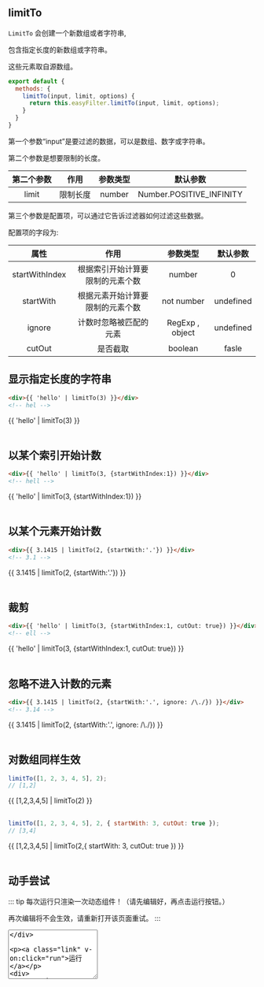 <script>
    import Vue from 'vue'
    import EasyFilter from 'easy-filter'
    import '@style/style.scss'
    Vue.use(EasyFilter)
    const bus = new Vue()
    Vue.component('runtime-comp',(resolve)=>bus.$on('run',resolve))
    export default {
        data(){
            return {
                arr: [1, 2, 3, 4, 5],
                code:`{
        template:\`
        <div>
        {{ [1,2,3,4,5] | limitTo(3) }}
        </div>\`
    }`
            }
        },
        methods:{
          run(){
              bus.$emit('run', eval(`(function(){ return ${this.code} })()`))
          },
          reload(){
              window.location.reload()
          }
        }  
    }
</script>

## limitTo

`LimitTo` 会创建一个新数组或者字符串,

包含指定长度的新数组或字符串。

这些元素取自源数组。

```js
export default {
  methods: {
    limitTo(input, limit, options) {
      return this.easyFilter.limitTo(input, limit, options);
    }
  }
}
```

第一个参数“input”是要过滤的数据，可以是数组、数字或字符串。

第二个参数是想要限制的长度。

| 第二个参数 |   作用   | 参数类型 |         默认参数         |
| :--------: | :------: | :------: | :----------------------: |
|   limit    | 限制长度 |  number  | Number.POSITIVE_INFINITY |

第三个参数是配置项，可以通过它告诉过滤器如何过滤这些数据。

配置项的字段为:

|      属性      |               作用               |    参数类型     | 默认参数  |
| :------------: | :------------------------------: | :-------------: | :-------: |
| startWithIndex | 根据索引开始计算要限制的元素个数 |     number      |     0     |
|   startWith    | 根据元素开始计算要限制的元素个数 |   not number    | undefined |
|     ignore     |      计数时忽略被匹配的元素      | RegExp , object | undefined |
|     cutOut     |             是否截取             |     boolean     |   fasle   |


## 显示指定长度的字符串

```html
<div>{{ 'hello' | limitTo(3) }}</div>
<!-- hel -->
```
<div>{{ 'hello' | limitTo(3) }}</div>
<br/>

## 以某个索引开始计数

```html
<div>{{ 'hello' | limitTo(3, {startWithIndex:1}) }}</div>
<!-- hell -->
```
<div>{{ 'hello' | limitTo(3, {startWithIndex:1}) }}</div>
<br/>

## 以某个元素开始计数

```html
<div>{{ 3.1415 | limitTo(2, {startWith:'.'}) }}</div>
<!-- 3.1 -->
```
<div>{{ 3.1415 | limitTo(2, {startWith:'.'}) }}</div>
<br/>

## 裁剪

```html
<div>{{ 'hello' | limitTo(3, {startWithIndex:1, cutOut: true}) }}</div>
<!-- ell -->
```
<div>{{ 'hello' | limitTo(3, {startWithIndex:1, cutOut: true}) }}</div>
<br/>

## 忽略不进入计数的元素

```html
<div>{{ 3.1415 | limitTo(2, {startWith:'.', ignore: /\./}) }}</div>
<!-- 3.14 -->
```
<div>{{ 3.1415 | limitTo(2, {startWith:'.', ignore: /\./}) }}</div>
<br/>

## 对数组同样生效

```js
limitTo([1, 2, 3, 4, 5], 2);
// [1,2]
```
<div>{{ [1,2,3,4,5] | limitTo(2) }}</div>
<br/>

```js
limitTo([1, 2, 3, 4, 5], 2, { startWith: 3, cutOut: true });
// [3,4]
```
<div>{{ [1,2,3,4,5] | limitTo(2,{ startWith: 3, cutOut: true }) }}</div>
<br/>

## 动手尝试

::: tip
每次运行只渲染一次动态组件！（请先编辑好，再点击运行按钮。）

再次编辑将不会生效，请重新打开该页面重试。
:::

<div>
   <textarea style="height:100px" v-model="code"/>
</div>

<a class="link" v-on:click="run">运行</a>

<div>
    <runtime-comp/>
</div>

